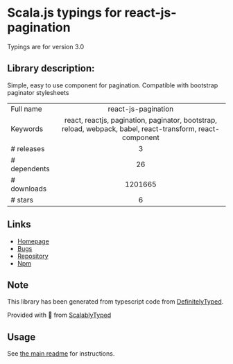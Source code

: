 
# Scala.js typings for react-js-pagination

Typings are for version 3.0

## Library description:
Simple, easy to use component for pagination. Compatible with bootstrap paginator stylesheets

|                    |                 |
| ------------------ | :-------------: |
| Full name          | react-js-pagination |
| Keywords           | react, reactjs, pagination, paginator, bootstrap, reload, webpack, babel, react-transform, react-component |
| # releases         | 3 |
| # dependents       | 26 |
| # downloads        | 1201665 |
| # stars            | 6 |

## Links
- [Homepage](https://github.com/vayser/react-js-pagination)
- [Bugs](https://github.com/vayser/react-js-pagination/issues)
- [Repository](https://github.com/vayser/react-js-pagination)
- [Npm](https://www.npmjs.com/package/react-js-pagination)
    


## Note
This library has been generated from typescript code from [DefinitelyTyped](https://definitelytyped.org).

Provided with :purple_heart: from [ScalablyTyped](https://github.com/oyvindberg/ScalablyTyped)

## Usage
See [the main readme](../../readme.md) for instructions.


